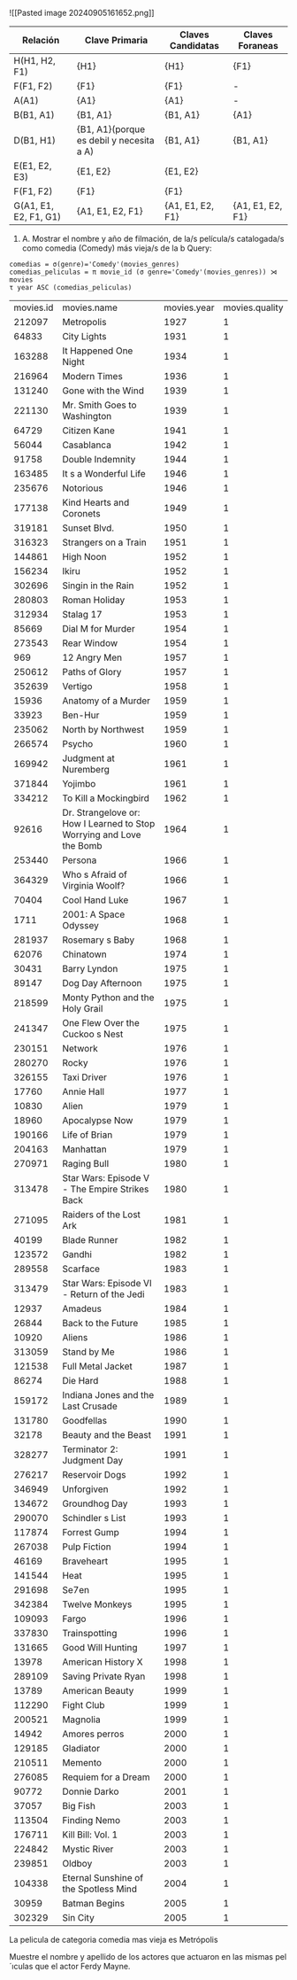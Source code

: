 ![[Pasted image 20240905161652.png]]


| Relación              | Clave Primaria                           | Claves Candidatas | Claves Foraneas  |
| --------------------- | ---------------------------------------- | ----------------- | ---------------- |
| H(H1, H2, F1)         | {H1}                                     | {H1}              | {F1}             |
| F(F1, F2)             | {F1}                                     | {F1}              | -                |
| A(A1)                 | {A1}                                     | {A1}              | -                |
| B(B1, A1)             | {B1, A1}                                 | {B1, A1}          | {A1}             |
| D(B1, H1)             | {B1, A1}(porque es debil y necesita a A) | {B1, A1}          | {B1, A1}         |
| E(E1, E2, E3)         | {E1, E2}                                 | {E1, E2}          |                  |
| F(F1, F2)             | {F1}                                     | {F1}              |                  |
| G(A1, E1, E2, F1, G1) | {A1, E1, E2, F1}                         | {A1, E1, E2, F1}  | {A1, E1, E2, F1} |


1. A.  Mostrar el nombre y año de filmación, de la/s película/s catalogada/s como comedia (Comedy) más vieja/s de la b
Query:
```
comedias = σ(genre)='Comedy'(movies_genres)
comedias_peliculas = π movie_id (σ genre='Comedy'(movies_genres)) ⋊ movies
τ year ASC (comedias_peliculas)

```

|   |   |   |   |
|---|---|---|---|
|movies.id|movies.name|movies.year|movies.quality|
|212097|Metropolis|1927|1|
|64833|City Lights|1931|1|
|163288|It Happened One Night|1934|1|
|216964|Modern Times|1936|1|
|131240|Gone with the Wind|1939|1|
|221130|Mr. Smith Goes to Washington|1939|1|
|64729|Citizen Kane|1941|1|
|56044|Casablanca|1942|1|
|91758|Double Indemnity|1944|1|
|163485|It s a Wonderful Life|1946|1|
|235676|Notorious|1946|1|
|177138|Kind Hearts and Coronets|1949|1|
|319181|Sunset Blvd.|1950|1|
|316323|Strangers on a Train|1951|1|
|144861|High Noon|1952|1|
|156234|Ikiru|1952|1|
|302696|Singin in the Rain|1952|1|
|280803|Roman Holiday|1953|1|
|312934|Stalag 17|1953|1|
|85669|Dial M for Murder|1954|1|
|273543|Rear Window|1954|1|
|969|12 Angry Men|1957|1|
|250612|Paths of Glory|1957|1|
|352639|Vertigo|1958|1|
|15936|Anatomy of a Murder|1959|1|
|33923|Ben-Hur|1959|1|
|235062|North by Northwest|1959|1|
|266574|Psycho|1960|1|
|169942|Judgment at Nuremberg|1961|1|
|371844|Yojimbo|1961|1|
|334212|To Kill a Mockingbird|1962|1|
|92616|Dr. Strangelove or: How I Learned to Stop Worrying and Love the Bomb|1964|1|
|253440|Persona|1966|1|
|364329|Who s Afraid of Virginia Woolf?|1966|1|
|70404|Cool Hand Luke|1967|1|
|1711|2001: A Space Odyssey|1968|1|
|281937|Rosemary s Baby|1968|1|
|62076|Chinatown|1974|1|
|30431|Barry Lyndon|1975|1|
|89147|Dog Day Afternoon|1975|1|
|218599|Monty Python and the Holy Grail|1975|1|
|241347|One Flew Over the Cuckoo s Nest|1975|1|
|230151|Network|1976|1|
|280270|Rocky|1976|1|
|326155|Taxi Driver|1976|1|
|17760|Annie Hall|1977|1|
|10830|Alien|1979|1|
|18960|Apocalypse Now|1979|1|
|190166|Life of Brian|1979|1|
|204163|Manhattan|1979|1|
|270971|Raging Bull|1980|1|
|313478|Star Wars: Episode V - The Empire Strikes Back|1980|1|
|271095|Raiders of the Lost Ark|1981|1|
|40199|Blade Runner|1982|1|
|123572|Gandhi|1982|1|
|289558|Scarface|1983|1|
|313479|Star Wars: Episode VI - Return of the Jedi|1983|1|
|12937|Amadeus|1984|1|
|26844|Back to the Future|1985|1|
|10920|Aliens|1986|1|
|313059|Stand by Me|1986|1|
|121538|Full Metal Jacket|1987|1|
|86274|Die Hard|1988|1|
|159172|Indiana Jones and the Last Crusade|1989|1|
|131780|Goodfellas|1990|1|
|32178|Beauty and the Beast|1991|1|
|328277|Terminator 2: Judgment Day|1991|1|
|276217|Reservoir Dogs|1992|1|
|346949|Unforgiven|1992|1|
|134672|Groundhog Day|1993|1|
|290070|Schindler s List|1993|1|
|117874|Forrest Gump|1994|1|
|267038|Pulp Fiction|1994|1|
|46169|Braveheart|1995|1|
|141544|Heat|1995|1|
|291698|Se7en|1995|1|
|342384|Twelve Monkeys|1995|1|
|109093|Fargo|1996|1|
|337830|Trainspotting|1996|1|
|131665|Good Will Hunting|1997|1|
|13978|American History X|1998|1|
|289109|Saving Private Ryan|1998|1|
|13789|American Beauty|1999|1|
|112290|Fight Club|1999|1|
|200521|Magnolia|1999|1|
|14942|Amores perros|2000|1|
|129185|Gladiator|2000|1|
|210511|Memento|2000|1|
|276085|Requiem for a Dream|2000|1|
|90772|Donnie Darko|2001|1|
|37057|Big Fish|2003|1|
|113504|Finding Nemo|2003|1|
|176711|Kill Bill: Vol. 1|2003|1|
|224842|Mystic River|2003|1|
|239851|Oldboy|2003|1|
|104338|Eternal Sunshine of the Spotless Mind|2004|1|
|30959|Batman Begins|2005|1|
|302329|Sin City|2005|1|
La pelicula de categoria comedia mas vieja es Metrópolis

Muestre el nombre y apellido de los actores que actuaron en las mismas pel´ıculas que el actor Ferdy Mayne.